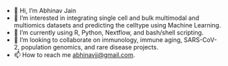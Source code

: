 - 👋 Hi, I’m Abhinav Jain
- 👀 I’m interested in integrating single cell and bulk multimodal and multiomics datasets and predicting the celltype using Machine Learning.
- 🌱 I’m currently using R, Python, Nextflow, and bash/shell scripting.
- 💞️ I’m looking to collaborate on immunology, immune aging, SARS-CoV-2, population genomics, and rare disease projects.
- 📫 How to reach me abhinavjj@gmail.com.

<!---
Ajaingithub/Ajaingithub is a ✨ special ✨ repository because its `README.md` (this file) appears on your GitHub profile.
You can click the Preview link to take a look at your changes.
--->
